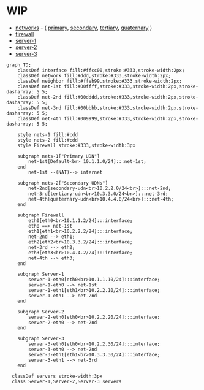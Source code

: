 # WIP

* [networks](base/kustomization.yaml) - ( [primary](../components/primary-udn), [secondary](../components/primary-secondary), [tertiary](../components/primary-tertiary), [quaternary](../components/primary-quaternary) )
* [firewall](vm-firewall/base/kustomization.yaml)
* [server-1](server-1/base/kustomization.yaml)
* [server-2](server-2/base/kustomization.yaml)
* [server-3](server-3/base/kustomization.yaml)


```mermaid
graph TD;
    classDef interface fill:#ffcc00,stroke:#333,stroke-width:2px;
    classDef network fill:#ddd,stroke:#333,stroke-width:2px;
    classDef neighbor fill:#ffeb99,stroke:#333,stroke-width:2px;
    classDef net-1st fill:#00ffff,stroke:#333,stroke-width:2px,stroke-dasharray: 5 5;
    classDef net-2nd fill:#00dddd,stroke:#333,stroke-width:2px,stroke-dasharray: 5 5;
    classDef net-3rd fill:#00bbbb,stroke:#333,stroke-width:2px,stroke-dasharray: 5 5;
    classDef net-4th fill:#009999,stroke:#333,stroke-width:2px,stroke-dasharray: 5 5;

    style nets-1 fill:#cdd
    style nets-2 fill:#cdd
    style Firewall stroke:#333,stroke-width:3px

    subgraph nets-1["Primary UDN"]
        net-1st[Default<br> 10.1.1.0/24]:::net-1st;
    end
        net-1st --(NAT)--> internet

    subgraph nets-2["Secondary UDNs"]
        net-2nd[secondary-udn<br>10.2.2.0/24<br>]:::net-2nd;
        net-3rd[tertiary-udn<br>10.3.3.0/24<br>]:::net-3rd;
        net-4th[quaternary-udn<br>10.4.4.0/24<br>]:::net-4th;
    end

    subgraph Firewall
        eth0[eth0<br>10.1.1.2/24]:::interface;
        eth0 ==> net-1st
        eth1[eth1<br>10.2.2.2/24]:::interface;
        net-2nd --> eth1;
        eth2[eth2<br>10.3.3.2/24]:::interface;
        net-3rd --> eth2;
        eth3[eth3<br>10.4.4.2/24]:::interface;
        net-4th --> eth3;
    end

    subgraph Server-1
        server-1-eth0[eth0<br>10.1.1.10/24]:::interface;
        server-1-eth0 --> net-1st
        server-1-eth1[eth1<br>10.2.2.10/24]:::interface;
        server-1-eth1 --> net-2nd
    end

    subgraph Server-2
        server-2-eth0[eth0<br>10.2.2.20/24]:::interface;
        server-2-eth0 --> net-2nd
    end

    subgraph Server-3
        server-3-eth0[eth0<br>10.2.2.30/24]:::interface;
        server-3-eth0 --> net-2nd
        server-3-eth1[eth1<br>10.3.3.30/24]:::interface;
        server-3-eth1 --> net-3rd
    end

  classDef servers stroke-width:3px
  class Server-1,Server-2,Server-3 servers
```